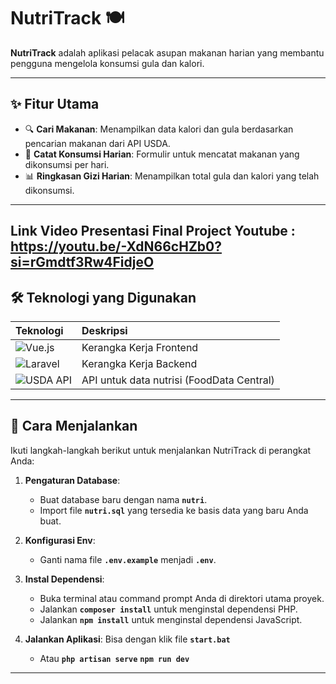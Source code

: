 # NutriTrack 🍽️

**NutriTrack** adalah aplikasi pelacak asupan makanan harian yang membantu pengguna mengelola konsumsi gula dan kalori.

---

## ✨ Fitur Utama

* 🔍 **Cari Makanan**: Menampilkan data kalori dan gula berdasarkan pencarian makanan dari API USDA.
* 🧾 **Catat Konsumsi Harian**: Formulir untuk mencatat makanan yang dikonsumsi per hari.
* 📊 **Ringkasan Gizi Harian**: Menampilkan total gula dan kalori yang telah dikonsumsi.

---
Link Video Presentasi Final Project Youtube : https://youtu.be/-XdN66cHZb0?si=rGmdtf3Rw4FidjeO
---
## 🛠️ Teknologi yang Digunakan

| Teknologi | Deskripsi |
| :--------- | :---------- |
| ![Vue.js](https://img.shields.io/badge/Vue.js-35495E?style=for-the-badge&logo=vue.js&logoColor=4FC08D) | Kerangka Kerja Frontend |
| ![Laravel](https://img.shields.io/badge/Laravel-FF2D20?style=for-the-badge&logo=laravel&logoColor=white) | Kerangka Kerja Backend |
| ![USDA API](https://img.shields.io/badge/USDA%20API-FFD700?style=for-the-badge&logo=data&logoColor=black) | API untuk data nutrisi (FoodData Central) |

---

## 🚀 Cara Menjalankan

Ikuti langkah-langkah berikut untuk menjalankan NutriTrack di perangkat Anda:

1.  **Pengaturan Database**:
    * Buat database baru dengan nama **`nutri`**.
    * Import file **`nutri.sql`** yang tersedia ke basis data yang baru Anda buat.

2.  **Konfigurasi Env**:
    * Ganti nama file **`.env.example`** menjadi **`.env`**.

3.  **Instal Dependensi**:
    * Buka terminal atau command prompt Anda di direktori utama proyek.
    * Jalankan **`composer install`** untuk menginstal dependensi PHP.
    * Jalankan **`npm install`** untuk menginstal dependensi JavaScript.

4.  **Jalankan Aplikasi**:
    Bisa dengan klik file **`start.bat`**
	* Atau
       **`php artisan serve`**
       **`npm run dev`**

---
